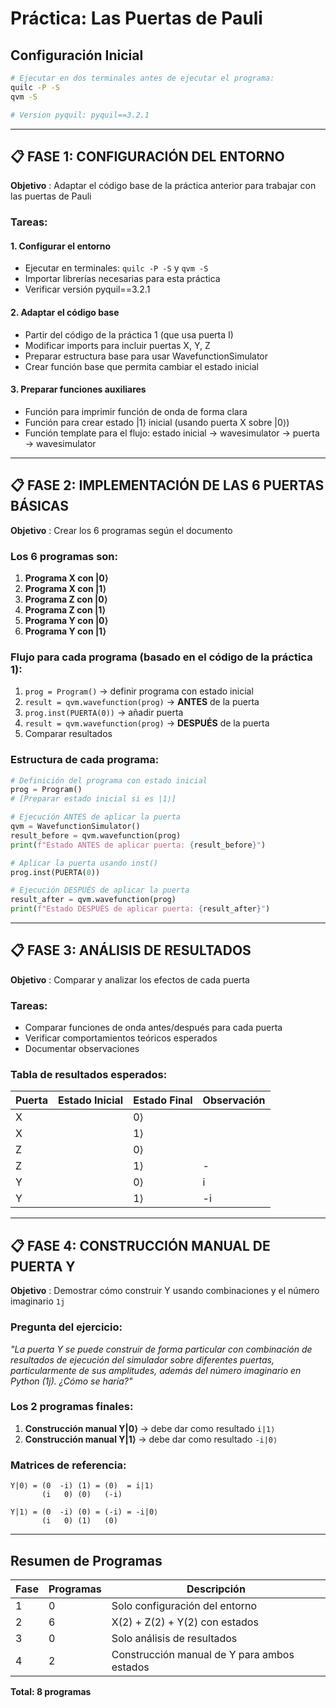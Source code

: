 # Práctica: Las Puertas de Pauli

## Configuración Inicial

```bash
# Ejecutar en dos terminales antes de ejecutar el programa:
quilc -P -S
qvm -S

# Version pyquil: pyquil==3.2.1
```

---

## 📋 FASE 1: CONFIGURACIÓN DEL ENTORNO

**Objetivo** : Adaptar el código base de la práctica anterior para trabajar con las puertas de Pauli

### Tareas:

#### 1. Configurar el entorno

- Ejecutar en terminales: `quilc -P -S` y `qvm -S`
- Importar librerías necesarias para esta práctica
- Verificar versión pyquil==3.2.1

#### 2. Adaptar el código base

- Partir del código de la práctica 1 (que usa puerta I)
- Modificar imports para incluir puertas X, Y, Z
- Preparar estructura base para usar WavefunctionSimulator
- Crear función base que permita cambiar el estado inicial

#### 3. Preparar funciones auxiliares

- Función para imprimir función de onda de forma clara
- Función para crear estado |1⟩ inicial (usando puerta X sobre |0⟩)
- Función template para el flujo: estado inicial → wavesimulator → puerta → wavesimulator

---

## 📋 FASE 2: IMPLEMENTACIÓN DE LAS 6 PUERTAS BÁSICAS

**Objetivo** : Crear los 6 programas según el documento

### Los 6 programas son:

1. **Programa X con |0⟩**
2. **Programa X con |1⟩**
3. **Programa Z con |0⟩**
4. **Programa Z con |1⟩**
5. **Programa Y con |0⟩**
6. **Programa Y con |1⟩**

### Flujo para cada programa (basado en el código de la práctica 1):

1. `prog = Program()` → definir programa con estado inicial
2. `result = qvm.wavefunction(prog)` → **ANTES** de la puerta
3. `prog.inst(PUERTA(0))` → añadir puerta
4. `result = qvm.wavefunction(prog)` → **DESPUÉS** de la puerta
5. Comparar resultados

### Estructura de cada programa:

```python
# Definición del programa con estado inicial
prog = Program()
# [Preparar estado inicial si es |1⟩]

# Ejecución ANTES de aplicar la puerta
qvm = WavefunctionSimulator()
result_before = qvm.wavefunction(prog)
print(f"Estado ANTES de aplicar puerta: {result_before}")

# Aplicar la puerta usando inst()
prog.inst(PUERTA(0))

# Ejecución DESPUÉS de aplicar la puerta
result_after = qvm.wavefunction(prog)
print(f"Estado DESPUÉS de aplicar puerta: {result_after}")
```

---

## 📋 FASE 3: ANÁLISIS DE RESULTADOS

**Objetivo** : Comparar y analizar los efectos de cada puerta

### Tareas:

- Comparar funciones de onda antes/después para cada puerta
- Verificar comportamientos teóricos esperados
- Documentar observaciones

### Tabla de resultados esperados:

| Puerta | Estado Inicial | Estado Final | Observación |
| ------ | -------------- | ------------ | ----------- |
| X      |                | 0⟩           |             |
| X      |                | 1⟩           |             |
| Z      |                | 0⟩           |             |
| Z      |                | 1⟩           | -           |
| Y      |                | 0⟩           | i           |
| Y      |                | 1⟩           | -i          |

---

## 📋 FASE 4: CONSTRUCCIÓN MANUAL DE PUERTA Y

**Objetivo** : Demostrar cómo construir Y usando combinaciones y el número imaginario `1j`

### Pregunta del ejercicio:

_"La puerta Y se puede construir de forma particular con combinación de resultados de ejecución del simulador sobre diferentes puertas, particularmente de sus amplitudes, además del número imaginario en Python (1j). ¿Cómo se haría?"_

### Los 2 programas finales:

1. **Construcción manual Y|0⟩** → debe dar como resultado `i|1⟩`
2. **Construcción manual Y|1⟩** → debe dar como resultado `-i|0⟩`

### Matrices de referencia:

```
Y|0⟩ = (0  -i) (1) = (0)  = i|1⟩
       (i   0) (0)   (-i)

Y|1⟩ = (0  -i) (0) = (-i) = -i|0⟩
       (i   0) (1)   (0)
```

---

## Resumen de Programas

| Fase | Programas | Descripción                                 |
| ---- | --------- | ------------------------------------------- |
| 1    | 0         | Solo configuración del entorno              |
| 2    | 6         | X(2) + Z(2) + Y(2) con estados              |
| 3    | 0         | Solo análisis de resultados                 |
| 4    | 2         | Construcción manual de Y para ambos estados |

**Total: 8 programas**

